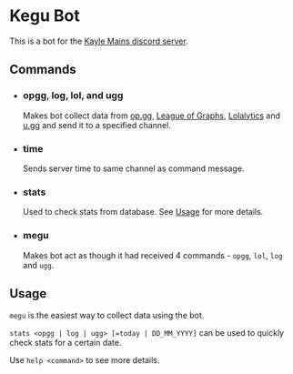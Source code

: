 # **Kegu Bot**
This is a bot for the [Kayle Mains discord server](https://discord.gg/ExyGyS8). 

## **Commands**
- ### opgg, log, lol, and ugg
    Makes bot collect data from [op.gg](https://na.op.gg), [League of Graphs](https://www.leagueofgraphs.com/),  [Lolalytics](https://www.lolalytics.com/) and [u.gg](https://u.gg/) and send it to a specified channel.

- ### time
    Sends server time to same channel as command message.

- ### stats
    Used to check stats from database. See [Usage](#Usage) for more details.
    
- ### megu
    Makes bot act as though it had received 4 commands - `opgg`, `lol`, `log` and `ugg`.

## **Usage**
`megu` is the easiest way to collect data using the bot. 

`stats <opgg | log | ugg> [=today | DD_MM_YYYY]` can be used to quickly check stats for a certain date.

Use `help <command>` to see more details.

    
